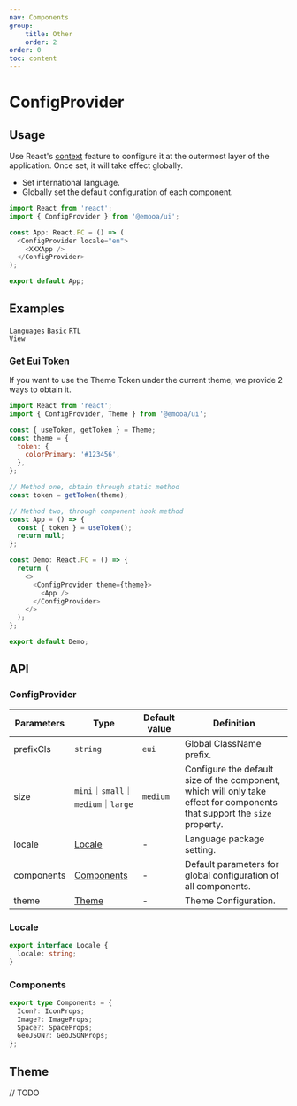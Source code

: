 ```yaml
---
nav: Components
group: 
    title: Other
    order: 2
order: 0
toc: content
---
```


# ConfigProvider


## Usage

Use React's [context](https://legacy.reactjs.org/docs/context.html) feature to configure it at the outermost layer of the application. Once set, it will take effect globally.
- Set international language.
- Globally set the default configuration of each component.

```js
import React from 'react';
import { ConfigProvider } from '@emooa/ui';

const App: React.FC = () => (
  <ConfigProvider locale="en">
    <XXXApp />
  </ConfigProvider>
);

export default App;
```


## Examples

<code src="../../packages/ui/examples/config-provider/language.tsx" description="Set the internationalized languages.">Languages</code>
<code src="../../packages/ui/examples/config-provider/basic.tsx" description="Set the default configuration of each component globally.">Basic</code>
<code src="../../packages/ui/examples/config-provider/rtl.tsx" description="Set the component to a view that reads from right to left.">RTL View</code>

### Get Eui Token

If you want to use the Theme Token under the current theme, we provide 2 ways to obtain it.

```js
import React from 'react';
import { ConfigProvider, Theme } from '@emooa/ui';

const { useToken, getToken } = Theme;
const theme = {
  token: {
    colorPrimary: '#123456',
  },
};

// Method one, obtain through static method
const token = getToken(theme);

// Method two, through component hook method
const App = () => {
  const { token } = useToken();
  return null;
};

const Demo: React.FC = () => {
  return (
    <>
      <ConfigProvider theme={theme}>
        <App />
      </ConfigProvider>
    </>
  );
};

export default Demo;

```

## API

### ConfigProvider

| **Parameters** | **Type** | **Default value** | **Definition** |
| --- | --- | --- | --- |
| prefixCls       | `string`                                     | `eui`    | Global ClassName prefix.			              |
| size            | `mini`｜`small`｜`medium`｜`large`            | `medium` | Configure the default size of the component, which will only take effect for components that support the `size` property.	|
| locale          | [Locale](#locale)                            | -        | Language package setting.			              |
| components | [Components](#components)                         | -        | Default parameters for global configuration of all components.|
| theme           | [Theme](#theme)                              | -        | Theme Configuration.	                      |


### Locale
```ts
export interface Locale {
  locale: string;
}
```

### Components
```ts
export type Components = {
  Icon?: IconProps;
  Image?: ImageProps;
  Space?: SpaceProps;
  GeoJSON?: GeoJSONProps;
};
```

## Theme

// TODO